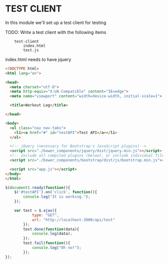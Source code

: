 # TEST CLIENT
In this module we'll set up a test client for testing 


TODO: Write a test client with the following items 
```
    test-client
        index.html
        test.js
```

index.html needs to have
    jquery
    

```html
<!DOCTYPE html>
<html lang="en">

<head>
  <meta charset="utf-8">
  <meta http-equiv="X-UA-Compatible" content="IE=edge">
  <meta name="viewport" content="width=device-width, initial-scale=1">

  <title>Workout Log</title>

</head>

<body>
  <ul class="nav nav-tabs">
    <li><a href="#" id="testAPI">Test API</a></li>
  </ul>

  <!-- jQuery (necessary for Bootstrap's JavaScript plugins)-->
  <script src="./bower_components/jquery/dist/jquery.min.js"></script>
  <!-- Include all compiled plugins (below), or include individual files as needed -->
  <script src="./bower_components/bootstrap/dist/js/bootstrap.min.js"></script>

  <script src="app.js"></script>
</body>
</html>

```



```js
$(document).ready(function(){
	$('#testAPI').on('click', function(){
		console.log("It is working.");
	});

	var test = $.ajax({
			type: "GET",
			url: "http://localhost:3000/api/test"
		});
		test.done(function(data){
			console.log(data);
		});
		test.fail(function(){
			console.log("Oh no!");
    	});
});

```

